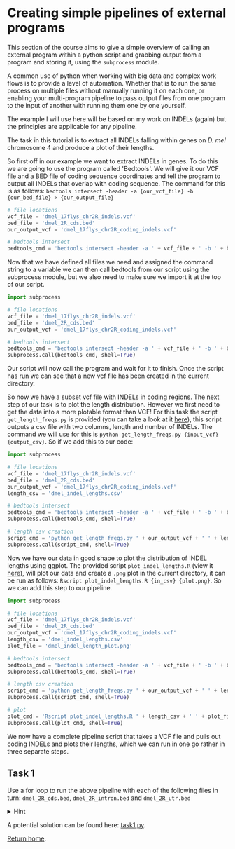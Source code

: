 # Creating simple pipelines of external programs

This section of the course aims to give a simple overview of calling an external program within a python script and grabbing output from a program and storing it, 
using the ```subprocess``` module.
 
A common use of python when working with big data and complex work flows is to provide a level of automation. Whether that is to run the same process on 
multiple files without manually running it on each one, or enabling your multi-program pipeline to pass output files from one program to the input of another 
with running them one by one yourself.
 
The example I will use here will be based on my work on INDELs (again) but the principles are applicable for any pipeline.

The task in this tutorial is to extract all INDELs falling within genes on _D. mel_ chromosome 4 and produce a plot of their lengths.

So first off in our example we want to extract INDELs in genes. To do this we are going to use the program called 'Bedtools'. We will give it our VCF file and a 
BED file of coding sequence coordinates and tell the program to output all INDELs that overlap with coding sequence. The command for this is as follows: 
```bedtools intersect -header -a {our_vcf_file} -b {our_bed_file} > {our_output_file}```

```python
# file locations
vcf_file = 'dmel_17flys_chr2R_indels.vcf' 
bed_file = 'dmel_2R_cds.bed'
our_output_vcf = 'dmel_17flys_chr2R_coding_indels.vcf'

# bedtools intersect
bedtools_cmd = 'bedtools intersect -header -a ' + vcf_file + ' -b ' + bed_file + ' > ' + our_output_vcf
```

Now that we have defined all files we need and assigned the command string to a variable we can then call bedtools from our script using the subprocess module, 
but we also need to make sure we import it at the top of our script.
 
```python
import subprocess

# file locations
vcf_file = 'dmel_17flys_chr2R_indels.vcf' 
bed_file = 'dmel_2R_cds.bed'
our_output_vcf = 'dmel_17flys_chr2R_coding_indels.vcf'

# bedtools intersect
bedtools_cmd = 'bedtools intersect -header -a ' + vcf_file + ' -b ' + bed_file + ' > ' + our_output_vcf
subprocess.call(bedtools_cmd, shell=True)
```

Our script will now call the program and wait for it to finish. Once the script has run we can see that a new vcf file has been created in the current directory.

So now we have a subset vcf file with INDELs in coding regions. The next step of our task is to plot the length distribution. However we first need to get the data 
into a more plotable format than VCF!
For this task the script ```get_length_freqs.py``` is provided (you can take a look at it [here](get_length_freqs.py)), this script outputs a csv file with two columns,
length and number of INDELs. The command we will use for this is ```python get_length_freqs.py {input_vcf} {output_csv}```. So if we add this to our code:

```python
import subprocess

# file locations
vcf_file = 'dmel_17flys_chr2R_indels.vcf' 
bed_file = 'dmel_2R_cds.bed'
our_output_vcf = 'dmel_17flys_chr2R_coding_indels.vcf'
length_csv = 'dmel_indel_lengths.csv'

# bedtools intersect
bedtools_cmd = 'bedtools intersect -header -a ' + vcf_file + ' -b ' + bed_file + ' > ' + our_output_vcf
subprocess.call(bedtools_cmd, shell=True)

# length csv creation
script_cmd = 'python get_length_freqs.py ' + our_output_vcf + ' ' + length_csv
subprocess.call(script_cmd, shell=True)
```

Now we have our data in good shape to plot the distribution of INDEL lengths using ggplot. The provided script ```plot_indel_lengths.R``` 
(view it [here](plot_indel_lengths.R)), will plot our data and create a ```.png``` plot in the current directory, it can be run as follows: 
```Rscript plot_indel_lengths.R {in_csv} {plot.png}```. So we can add this step to our pipeline.

```python
import subprocess

# file locations
vcf_file = 'dmel_17flys_chr2R_indels.vcf' 
bed_file = 'dmel_2R_cds.bed'
our_output_vcf = 'dmel_17flys_chr2R_coding_indels.vcf'
length_csv = 'dmel_indel_lengths.csv'
plot_file = 'dmel_indel_length_plot.png'

# bedtools intersect
bedtools_cmd = 'bedtools intersect -header -a ' + vcf_file + ' -b ' + bed_file + ' > ' + our_output_vcf
subprocess.call(bedtools_cmd, shell=True)

# length csv creation
script_cmd = 'python get_length_freqs.py ' + our_output_vcf + ' ' + length_csv
subprocess.call(script_cmd, shell=True)

# plot
plot_cmd = 'Rscript plot_indel_lengths.R ' + length_csv + ' ' + plot_file
subprocess.call(plot_cmd, shell=True)
```

We now have a complete pipeline script that takes a VCF file and pulls out coding INDELs and plots their lengths,
which we can run in one go rather in three separate steps.

## Task 1

Use a for loop to run the above pipeline with each of the following files in turn: 
```dmel_2R_cds.bed```, ```dmel_2R_intron.bed``` and ```dmel_2R_utr.bed```

<details>
<summary>Hint</summary>
bed_files = ['dmel_2R_cds.bed', 'dmel_2R_intron.bed', 'dmel_2R_utr.bed'] # this is iterable 
</details>

A potential solution can be found here: [task1.py](task1.py).
 
[Return home](https://github.com/tonig-evo/tutorial_python).